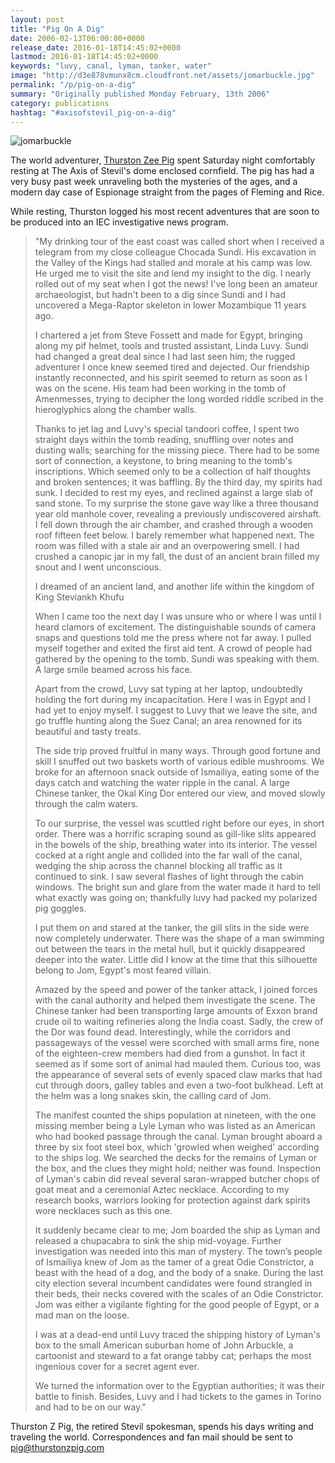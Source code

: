```yaml
---
layout: post
title: "Pig On A Dig"
date: 2006-02-13T06:00:00+0000
release_date: 2016-01-18T14:45:02+0000
lastmod: 2016-01-18T14:45:02+0000
keywords: "luvy, canal, lyman, tanker, water"
image: "http://d3e878vmunx8cm.cloudfront.net/assets/jomarbuckle.jpg"
permalink: "/p/pig-on-a-dig"
summary: "Originally published Monday February, 13th 2006"
category: publications
hashtag: "#axisofstevil_pig-on-a-dig"
---
```


[id_1]: http://d3e878vmunx8cm.cloudfront.net/assets/jomarbuckle.jpg "jomarbuckle"
![jomarbuckle][id_1]

The world adventurer, [Thurston Zee Pig](/p/thurston "Thurston Zee Pig") spent Saturday night comfortably resting at The Axis of Stevil's dome enclosed cornfield. The pig has had a very busy past week unraveling both the mysteries of the ages, and a modern day case of Espionage straight from the pages of Fleming and Rice. 

While resting, Thurston logged his most recent adventures that are soon to be produced into an IEC investigative news program.

> "My drinking tour of the east coast was called short when I received a telegram from my close colleague Chocada Sundi. His excavation in the Valley of the Kings had stalled and morale at his camp was low. He urged me to visit the site and lend my insight to the dig. I nearly rolled out of my seat when I got the news! I've long been an amateur archaeologist, but hadn't been to a dig since Sundi and I had uncovered a Mega-Raptor skeleton in lower Mozambique 11 years ago. 
> 
> I chartered a jet from Steve Fossett and made for Egypt, bringing along my pif helmet, tools and trusted assistant, Linda Luvy. Sundi had changed a great deal since I had last seen him; the rugged adventurer I once knew seemed tired and dejected. Our friendship instantly reconnected, and his spirit seemed to return as soon as I was on the scene. His team had been working in the tomb of Amenmesses, trying to decipher the long worded riddle scribed in the hieroglyphics along the chamber walls.
> 
> Thanks to jet lag and Luvy's special tandoori coffee, I spent two straight days within the tomb reading, snuffling over notes and dusting walls; searching for the missing piece. There had to be some sort of connection, a keystone, to bring meaning to the tomb's inscriptions. Which seemed only to be a collection of half thoughts and broken sentences; it was baffling. By the third day, my spirits had sunk. I decided to rest my eyes, and reclined against a large slab of sand stone. To my surprise the stone gave way like a three thousand year old manhole cover, revealing a previously undiscovered airshaft. I fell down through the air chamber, and crashed through a wooden roof fifteen feet below. I barely remember what happened next. The room was filled with a stale air and an overpowering smell. I had crushed a canopic jar in my fall, the dust of an ancient brain filled my snout and I went unconscious. 
> 
> I dreamed of an ancient land, and another life within the kingdom of King Steviankh Khufu
> 
> When I came too the next day I was unsure who or where I was until I heard clamors of excitement. The distinguishable sounds of camera snaps and questions told me the press where not far away. I pulled myself together and exited the first aid tent. A crowd of people had gathered by the opening to the tomb. Sundi was speaking with them. A large smile beamed across his face.
> 
> Apart from the crowd, Luvy sat typing at her laptop, undoubtedly holding the fort during my incapacitation. Here I was in Egypt and I had yet to enjoy myself. I suggest to Luvy that we leave the site, and go truffle hunting along the Suez Canal; an area renowned for its beautiful and tasty treats.
> 
> The side trip proved fruitful in many ways. Through good fortune and skill I snuffed out two baskets worth of various edible mushrooms. We broke for an afternoon snack outside of Ismailiya, eating some of the days catch and watching the water ripple in the canal. A large Chinese tanker, the Okal King Dor entered our view, and moved slowly through the calm waters.
> 
> To our surprise, the vessel was scuttled right before our eyes, in short order. There was a horrific scraping sound as gill-like slits appeared in the bowels of the ship, breathing water into its interior. The vessel cocked at a right angle and collided into the far wall of the canal, wedging the ship across the channel blocking all traffic as it continued to sink. I saw several flashes of light through the cabin windows. The bright sun and glare from the water made it hard to tell what exactly was going on; thankfully luvy had packed my polarized pig goggles.
> 
> I put them on and stared at the tanker, the gill slits in the side were now completely underwater. There was the shape of a man swimming out between the tears in the metal hull, but it quickly disappeared deeper into the water. Little did I know at the time that this silhouette belong to Jom, Egypt's most feared villain.
> 
> Amazed by the speed and power of the tanker attack, I joined forces with the canal authority and helped them investigate the scene. The Chinese tanker had been transporting large amounts of Exxon brand crude oil to waiting refineries along the India coast. Sadly, the crew of the Dor was found dead. Interestingly, while the corridors and passageways of the vessel were scorched with small arms fire, none of the eighteen-crew members had died from a gunshot. In fact it seemed as if some sort of animal had mauled them. Curious too, was the appearance of several sets of evenly spaced claw marks that had cut through doors, galley tables and even a two-foot bulkhead. Left at the helm was a long snakes skin, the calling card of Jom.
> 
> The manifest counted the ships population at nineteen, with the one missing member being a Lyle Lyman who was listed as an American who had booked passage through the canal. Lyman brought aboard a three by six foot steel box, which 'growled when weighed' according to the ships log. We searched the decks for the remains of Lyman or the box, and the clues they might hold; neither was found. Inspection of Lyman's cabin did reveal several saran-wrapped butcher chops of goat meat and a ceremonial Aztec necklace. According to my research books, warriors looking for protection against dark spirits wore necklaces such as this one.
> 
> It suddenly became clear to me; Jom boarded the ship as Lyman and released a chupacabra to sink the ship mid-voyage. Further investigation was needed into this man of mystery. The town’s people of Ismailiya knew of Jom as the tamer of a great Odie Constrictor, a beast with the head of a dog, and the body of a snake. During the last city election several incumbent candidates were found strangled in their beds, their necks covered with the scales of an Odie Constrictor. Jom was either a vigilante fighting for the good people of Egypt, or a mad man on the loose.
> 
> I was at a dead-end until Luvy traced the shipping history of Lyman's box to the small American suburban home of John Arbuckle, a cartoonist and steward to a fat orange tabby cat; perhaps the most ingenious cover for a secret agent ever.
> 
> We turned the information over to the Egyptian authorities; it was their battle to finish. Besides, Luvy and I had tickets to the games in Torino and had to be on our way."

Thurston Z Pig, the retired Stevil spokesman, spends his days writing and traveling the world. Correspondences and fan mail should be sent to [pig@thurstonzpig.com](mailto:pig@thurstonzpig.com "pig@thurstonzpig.com")
